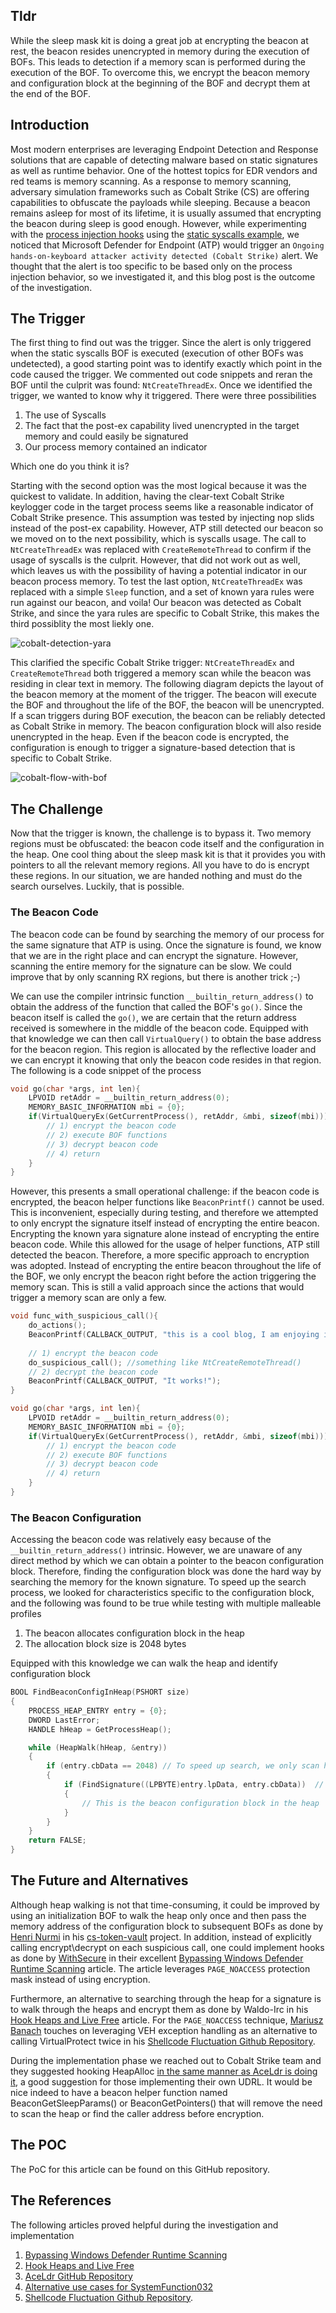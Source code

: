 ## Tldr

While the sleep mask kit is doing a great job at encrypting the beacon at rest, the beacon resides unencrypted in memory during the execution of BOFs. This leads to detection if a memory scan is performed during the execution of the BOF. To overcome this, we encrypt the beacon memory and configuration block at the beginning of the BOF and decrypt them at the end of the BOF. 

## Introduction

Most modern enterprises are leveraging Endpoint Detection and Response solutions that are capable of detecting malware based on static signatures as well as runtime behavior. One of the hottest topics for EDR vendors and red teams is memory scanning. As a response to memory scanning, adversary simulation frameworks such as Cobalt Strike (CS) are offering capabilities to obfuscate the payloads while sleeping. Because a beacon remains asleep for most of its lifetime, it is usually assumed that encrypting the beacon during sleep is good enough. However, while experimenting with the [process injection hooks](https://hstechdocs.helpsystems.com/manuals/cobaltstrike/current/userguide/content/topics/malleable-c2-extend_control-process-injection.htm) using the [static syscalls example](https://github.com/ajpc500/BOFs/tree/main/StaticSyscallsInject), we noticed that Microsoft Defender for Endpoint (ATP) would trigger an `Ongoing hands-on-keyboard attacker activity detected (Cobalt Strike)` alert.  We thought that the alert is too specific to be based only on the process injection behavior, so we investigated it, and this blog post is the outcome of the investigation.

## The Trigger
The first thing to find out was the trigger. Since the alert is only triggered when the static syscalls BOF is executed (execution of other BOFs was undetected), a good starting point was to identify exactly which point in the code caused the trigger. We commented out code snippets and reran the BOF until the culprit was found: `NtCreateThreadEx`. Once we identified the trigger, we wanted to know why it triggered. There were three possibilities
1. The use of Syscalls
2. The fact that the post-ex capability lived unencrypted in the target memory and could easily be signatured
3. Our process memory contained an indicator

Which one do you think it is?

Starting with the second option was the most logical because it was the quickest to validate. In addition, having the clear-text Cobalt Strike keylogger code in the target process seems like a reasonable indicator of Cobalt Strike presence. This assumption was tested by injecting nop slids instead of the post-ex capability. However, ATP still detected our beacon so we moved on to the next possibility, which is syscalls usage. The call to `NtCreateThreadEx` was replaced with `CreateRemoteThread` to confirm if the usage of syscalls is the culprit. However, that did not work out as well, which leaves us with the possibility of having a potential indicator in our beacon process memory. To test the last option, `NtCreateThreadEx` was replaced with a simple `Sleep` function, and a set of known yara rules were run against our beacon, and voila! Our beacon was detected as Cobalt Strike, and since the yara rules are specific to Cobalt Strike, this makes the third possiblity the most liekly one.

![cobalt-detection-yara](../images/cobalt-detection-yara.png)

This clarified the specific Cobalt Strike trigger: `NtCreateThreadEx` and `CreateRemoteThread` both triggered a memory scan while the beacon was residing in clear text in memory. The following diagram depicts the layout of the beacon memory at the moment of the trigger. The beacon will execute the BOF and throughout the life of the BOF, the beacon will be unencrypted. If a scan triggers during BOF execution, the beacon can be reliably detected as Cobalt Strike in memory. The beacon configuration block will also reside unencrypted in the heap. Even if the beacon code is encrypted, the configuration is enough to trigger a signature-based detection that is specific to Cobalt Strike.

![cobalt-flow-with-bof](../images/cobalt-flow-with-bof.png)



## The Challenge

Now that the trigger is known, the challenge is to bypass it. Two memory regions must be obfuscated: the beacon code itself and the configuration in the heap. One cool thing about the sleep mask kit is that it provides you with pointers to all the relevant memory regions. All you have to do is encrypt these regions. In our situation, we are handed nothing and must do the search ourselves. Luckily, that is possible.

### The Beacon Code

The beacon code can be found by searching the memory of our process for the same signature that ATP is using. Once the signature is found, we know that we are in the right place and can encrypt the signature. However, scanning the entire memory for the signature can be slow. We could improve that by only scanning RX regions, but there is another trick ;-)

We can use the compiler intrinsic function `__builtin_return_address()` to obtain the address of the function that called the BOF's `go()`. Since the beacon itself is called the `go()`, we are certain that the return address received is somewhere in the middle of the beacon code. Equipped with that knowledge we can then call `VirtualQuery()` to obtain the base address for the beacon region. This region is allocated by the reflective loader and we can encrypt it knowing that only the beacon code resides in that region. The following is a code snippet of the process

```c
void go(char *args, int len){
    LPVOID retAddr = __builtin_return_address(0);
    MEMORY_BASIC_INFORMATION mbi = {0};
    if(VirtualQueryEx(GetCurrentProcess(), retAddr, &mbi, sizeof(mbi))){
        // 1) encrypt the beacon code
        // 2) execute BOF functions
        // 3) decrypt beacon code
        // 4) return
    }
}
```

However, this presents a small operational challenge: if the beacon code is encrypted, the beacon helper functions like `BeaconPrintf()` cannot be used. This is inconvenient, especially during testing, and therefore we attempted to only encrypt the signature itself instead of encrypting the entire beacon. Encrypting the known yara signature alone instead of encrypting the entire beacon code. While this allowed for the usage of helper functions, ATP still detected the beacon. Therefore, a more specific approach to encryption was adopted. Instead of encrypting the entire beacon throughout the life of the BOF, we only encrypt the beacon right before the action triggering the memory scan. This is still a valid approach since the actions that would trigger a memory scan are only a few.

```c
void func_with_suspicious_call(){
    do_actions();
    BeaconPrintf(CALLBACK_OUTPUT, "this is a cool blog, I am enjoying it!");
    
    // 1) encrypt the beacon code
    do_suspicious_call(); //something like NtCreateRemoteThread()
    // 2) decrypt the beacon code
    BeaconPrintf(CALLBACK_OUTPUT, "It works!");
}

void go(char *args, int len){
    LPVOID retAddr = __builtin_return_address(0);
    MEMORY_BASIC_INFORMATION mbi = {0};
    if(VirtualQueryEx(GetCurrentProcess(), retAddr, &mbi, sizeof(mbi))){
        // 1) encrypt the beacon code
        // 2) execute BOF functions
        // 3) decrypt beacon code
        // 4) return
    }
}
```



### The Beacon Configuration

Accessing the beacon code was relatively easy because of the `__builtin_return_address()` intrinsic. However, we are unaware of any direct method by which we can obtain a pointer to the beacon configuration block. Therefore, finding the configuration block was done the hard way by searching the memory for the known signature. To speed up the search process, we looked for characteristics specific to the configuration block, and the following was found to be true while testing with multiple malleable profiles 

1. The beacon allocates configuration block in the heap
2. The allocation block size is 2048 bytes

Equipped with this knowledge we can walk the heap and identify configuration block

```c
BOOL FindBeaconConfigInHeap(PSHORT size)
{
    PROCESS_HEAP_ENTRY entry = {0};
    DWORD LastError;
    HANDLE hHeap = GetProcessHeap();

    while (HeapWalk(hHeap, &entry))
    {
        if (entry.cbData == 2048) // To speed up search, we only scan heap blocks of 2MB
        {
            if (FindSignature((LPBYTE)entry.lpData, entry.cbData))	// FindSignature will check for beacon config signature
            {
                // This is the beacon configuration block in the heap
            }
        }
    }
    return FALSE;
}
```



## The Future and Alternatives

Although heap walking is not that time-consuming, it could be improved by using an initialization BOF to walk the heap only once and then pass the memory address of the configuration block to subsequent BOFs as done by [Henri Nurmi](https://twitter.com/HenriNurmi) in his [cs-token-vault](https://github.com/Henkru/cs-token-vault) project. In addition, instead of explicitly calling encrypt\decrypt on each suspicious call, one could implement hooks as done by [WithSecure](https://twitter.com/WithSecure) in their excellent [Bypassing Windows Defender Runtime Scanning](https://labs.withsecure.com/publications/bypassing-windows-defender-runtime-scanning) article. The article leverages `PAGE_NOACCESS` protection mask instead of using encryption.

Furthermore, an alternative to searching through the heap for a signature is to walk through the heaps and encrypt them as done by Waldo-Irc in his [Hook Heaps and Live Free](https://www.arashparsa.com/hook-heaps-and-live-free/) article. For the `PAGE_NOACCESS` technique, [Mariusz Banach](https://twitter.com/mariuszbit) touches on leveraging VEH exception handling as an alternative to calling VirtualProtect twice in his [Shellcode Fluctuation Github Repository](https://github.com/mgeeky/ShellcodeFluctuation).

During the implementation phase we reached out to Cobalt Strike team and they suggested hooking HeapAlloc [in the same manner as AceLdr is doing it](https://github.com/kyleavery/AceLdr), a good suggestion for those implementing their own UDRL. It would be nice indeed to have a beacon helper function named BeaconGetSleepParams() or BeaconGetPointers() that will remove the need to scan the heap or find the caller address before encryption.

## The POC

The PoC for this article can be found on this GitHub repository.

## The References

The following articles proved helpful during the investigation and implementation

1. [Bypassing Windows Defender Runtime Scanning](https://labs.withsecure.com/publications/bypassing-windows-defender-runtime-scanning)
2. [Hook Heaps and Live Free](https://www.arashparsa.com/hook-heaps-and-live-free/)
3. [AceLdr GitHub Repository](https://github.com/kyleavery/AceLdr)
4. [Alternative use cases for SystemFunction032](https://s3cur3th1ssh1t.github.io/SystemFunction032_Shellcode/)
5. [Shellcode Fluctuation Github Repository](https://github.com/mgeeky/ShellcodeFluctuation).



